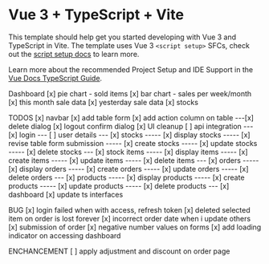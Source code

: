 # Vue 3 + TypeScript + Vite

This template should help get you started developing with Vue 3 and TypeScript in Vite. The template uses Vue 3 `<script setup>` SFCs, check out the [script setup docs](https://v3.vuejs.org/api/sfc-script-setup.html#sfc-script-setup) to learn more.

Learn more about the recommended Project Setup and IDE Support in the [Vue Docs TypeScript Guide](https://vuejs.org/guide/typescript/overview.html#project-setup).

Dashboard
[x] pie chart - sold items
[x] bar chart - sales per week/month
[x] this month sale data
[x] yesterday sale data
[x] stocks

TODOS
[x] navbar
[x] add table form
[x] add action column on table
---[x] delete dialog
[x] logout confirm dialog
[x] UI cleanup
[ ] api integration
--- [x] login
--- [ ] user details
--- [x] stocks
----- [x] display stocks
----- [x] revise table form submission
----- [x] create stocks
----- [x] update stocks
----- [x] delete stocks
--- [x] stock items
----- [x] display items
----- [x] create items
----- [x] update items
----- [x] delete items
--- [x] orders
----- [x] display orders
----- [x] create orders
----- [x] update orders
----- [x] delete orders
--- [x] products
----- [x] display products
----- [x] create products
----- [x] update products
----- [x] delete products
--- [x] dashboard
[x] update ts interfaces

BUG
[x] login failed when with access, refresh token
[x] deleted selected item on order is lost forever
[x] incorrect order date when i update others
[x] submission of order
[x] negative number values on forms
[x] add loading indicator on accessing dashboard

ENCHANCEMENT
[ ] apply adjustment and discount on order page
